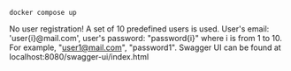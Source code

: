 ```
docker compose up
```

No user registration! A set of 10 predefined users is used. 
User's email: 'user{i}@mail.com', user's password: "password{i}" where i is from 1 to 10. For example, "user1@mail.com", "password1".
Swagger UI can be found at localhost:8080/swagger-ui/index.html

